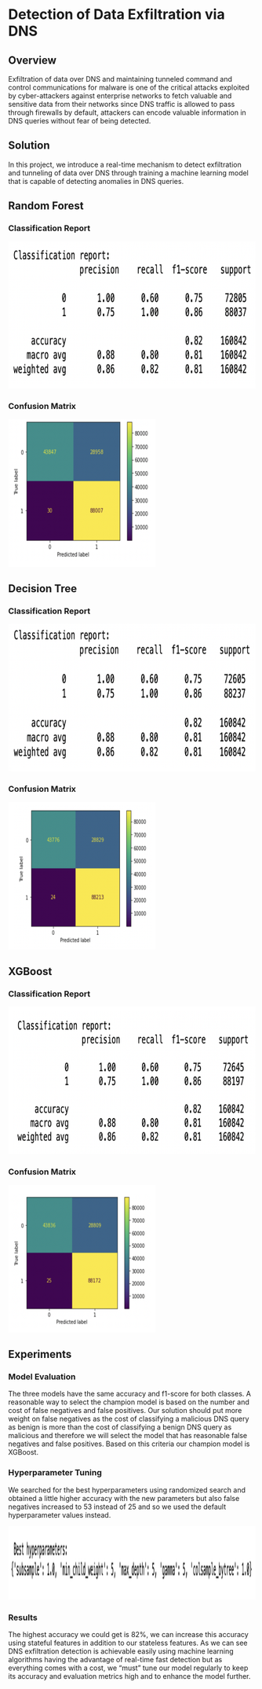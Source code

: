 # Detection of Data Exfiltration via DNS

## Overview
Exfiltration of data over DNS and maintaining tunneled command and control communications for malware is one of the critical attacks exploited by cyber-attackers against enterprise networks to fetch valuable and sensitive data from their networks since DNS traffic is allowed to pass through firewalls by default, attackers can encode valuable information in DNS queries without fear of being detected.

## Solution
In this project, we introduce a real-time mechanism to detect exfiltration and tunneling of data over DNS through training a machine learning model that is capable of detecting anomalies in DNS queries.

## Random Forest

### Classification Report
<img src="https://github.com/alansary/Detection-of-Data-Exfiltration-via-DNS/blob/main/images/Random-Forest-Classification-Report.png" data-canonical-src="https://github.com/alansary/Detection-of-Data-Exfiltration-via-DNS/blob/main/images/Random-Forest-Classification-Report.png" width="600" height="300" alt="Classification Report" />

### Confusion Matrix
<img src="https://github.com/alansary/Detection-of-Data-Exfiltration-via-DNS/blob/main/images/Random-Forest-Confusion-Matrix.png" data-canonical-src="https://github.com/alansary/Detection-of-Data-Exfiltration-via-DNS/blob/main/images/Random-Forest-Confusion-Matrix.png" width="300" height="300" alt="Confusion Matrix" />

## Decision Tree

### Classification Report
<img src="https://github.com/alansary/Detection-of-Data-Exfiltration-via-DNS/blob/main/images/Decision-Tree-Classification-Report.png" data-canonical-src="https://github.com/alansary/Detection-of-Data-Exfiltration-via-DNS/blob/main/images/Decision-Tree-Classification-Report.png" width="600" height="300" alt="Classification Report" />

### Confusion Matrix
<img src="https://github.com/alansary/Detection-of-Data-Exfiltration-via-DNS/blob/main/images/Decision-Tree-Confusion-Matrix.png" data-canonical-src="https://github.com/alansary/Detection-of-Data-Exfiltration-via-DNS/blob/main/images/Decision-Tree-Confusion-Matrix.png" width="300" height="300" alt="Confusion Matrix" />

## XGBoost

### Classification Report
<img src="https://github.com/alansary/Detection-of-Data-Exfiltration-via-DNS/blob/main/images/XGBoost-Classification-Report.png" data-canonical-src="https://github.com/alansary/Detection-of-Data-Exfiltration-via-DNS/blob/main/images/XGBoost-Classification-Report.png" width="600" height="300" alt="Classification Report" />

### Confusion Matrix
<img src="https://github.com/alansary/Detection-of-Data-Exfiltration-via-DNS/blob/main/images/XGBoost-Confusion-Matrix.png" data-canonical-src="https://github.com/alansary/Detection-of-Data-Exfiltration-via-DNS/blob/main/images/XGBoost-Confusion-Matrix.png" width="300" height="300" alt="Confusion Matrix" />

## Experiments

### Model Evaluation
The three models have the same accuracy and f1-score for both classes. A reasonable way to select the champion model is based on the number and cost of false negatives and false positives. Our solution should put more weight on false negatives as the cost of classifying a malicious DNS query as benign is more than the cost of classifying a benign DNS query as malicious and therefore we will select the model that has reasonable false negatives and false positives. Based on this criteria our champion model is XGBoost.

### Hyperparameter Tuning
We searched for the best hyperparameters using randomized search and obtained a little higher accuracy with the new parameters but also false negatives increased to 53 instead of 25 and so we used the default hyperparameter values instead.

<img src="https://github.com/alansary/Detection-of-Data-Exfiltration-via-DNS/blob/main/images/Hyperparameter-Tuning.png" data-canonical-src="https://github.com/alansary/Detection-of-Data-Exfiltration-via-DNS/blob/main/images/Hyperparameter-Tuning.png" width="800" height="150" alt="Hyperparameter Tuning" />

### Results
The highest accuracy we could get is 82%, we can increase this accuracy using stateful features in addition to our stateless features. As we can see DNS exfiltration detection is achievable easily using machine learning algorithms having the advantage of real-time fast detection but as everything comes with a cost, we “must” tune our model regularly to keep its accuracy and evaluation metrics high and to enhance the model further.
